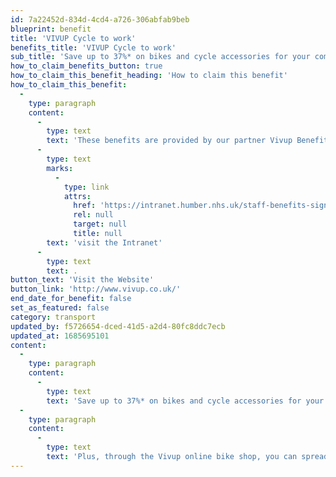 ```yaml
---
id: 7a22452d-834d-4cd4-a726-306abfab9beb
blueprint: benefit
title: 'VIVUP Cycle to work'
benefits_title: 'VIVUP Cycle to work'
sub_title: 'Save up to 37%* on bikes and cycle accessories for your commute to and from work!'
how_to_claim_benefits_button: true
how_to_claim_this_benefit_heading: 'How to claim this benefit'
how_to_claim_this_benefit:
  -
    type: paragraph
    content:
      -
        type: text
        text: 'These benefits are provided by our partner Vivup Benefits, for more details on signing up to VIVUP '
      -
        type: text
        marks:
          -
            type: link
            attrs:
              href: 'https://intranet.humber.nhs.uk/staff-benefits-sign-up-details.htm'
              rel: null
              target: null
              title: null
        text: 'visit the Intranet'
      -
        type: text
        text: .
button_text: 'Visit the Website'
button_link: 'http://www.vivup.co.uk/'
end_date_for_benefit: false
set_as_featured: false
category: transport
updated_by: f5726654-dced-41d5-a2d4-80fc8ddc7ecb
updated_at: 1685695101
content:
  -
    type: paragraph
    content:
      -
        type: text
        text: 'Save up to 37%* on bikes and cycle accessories for your commute to and from work with a wide range of items available through our Cycle to Work staff benefit.'
  -
    type: paragraph
    content:
      -
        type: text
        text: 'Plus, through the Vivup online bike shop, you can spread the cost of cycle options for the whole family with a range of bikes suitable for all ages and abilities.'
---
```

